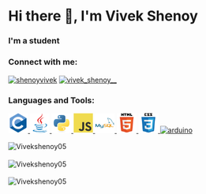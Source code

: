 <h1 >Hi there 👋, I'm Vivek Shenoy </H1>
<h3 >I'm a student</h3>
<!-- <p align="left"> <img src="https://komarev.com/ghpvc/?username=Vivekshenoy05&label=Profile%20views&color=0e75b6&style=flat" alt="Vivekshenoy05" /> </p> -->
<!-- <p align="left"> <a href="https://github.com/ryo-ma/github-profile-trophy"><img src="https://github-profile-trophy.vercel.app/?username=Vivekshenoy05" alt="Vivekshenoy05" /></a> </p> -->
<h3 align="left">Connect with me:</h3>
<p align="left">
<a href="https://linkedin.com/in/shenoyvivek" target="blank"><img align="center" src="https://www.flaticon.com/svg/vstatic/svg/174/174857.svg?token=exp=1620226240~hmac=f13ff33497194bb167b65042a4648cc8" alt="shenoyvivek" height="30" width="40" /></a>
<a href="https://instagram.com/vivek_shenoy__" target="blank"><img align="center" src="https://www.flaticon.com/svg/vstatic/svg/2111/2111463.svg?token=exp=1620226289~hmac=2058a6ffdb9acd2d112cb9cb80af8266" alt="vivek_shenoy__" height="30" width="40" /></a>
<h3 align="left">Languages and Tools:</h3>
<p align="left"> <a href="https://www.cprogramming.com/" target="_blank"> <img src="https://raw.githubusercontent.com/devicons/devicon/master/icons/c/c-original.svg" alt="c" width="40" height="40"/> </a> 
<a href="https://www.java.com" target="_blank"> <img src="https://raw.githubusercontent.com/devicons/devicon/master/icons/java/java-original.svg" alt="java" width="40" height="40"/> </a> 
<a href="https://www.python.org" target="_blank"> <img src="https://raw.githubusercontent.com/devicons/devicon/master/icons/python/python-original.svg" alt="python" width="40" height="40"/> </a>
<a href="https://developer.mozilla.org/en-US/docs/Web/JavaScript" target="_blank"> <img src="https://raw.githubusercontent.com/devicons/devicon/master/icons/javascript/javascript-original.svg" alt="javascript" width="40" height="40"/> </a> 
<!--<a href="https://www.php.net" target="_blank"> <img src="https://raw.githubusercontent.com/devicons/devicon/master/icons/php/php-original.svg" alt="php" width="40" height="40"/> </a>-->
<a href="https://www.mysql.com/" target="_blank"> <img src="https://raw.githubusercontent.com/devicons/devicon/master/icons/mysql/mysql-original-wordmark.svg" alt="mysql" width="40" height="40"/> </a> 
<a href="https://www.w3.org/html/" target="_blank"> <img src="https://raw.githubusercontent.com/devicons/devicon/master/icons/html5/html5-original-wordmark.svg" alt="html5" width="40" height="40"/> </a> 
<a href="https://www.w3schools.com/css/" target="_blank"> <img src="https://raw.githubusercontent.com/devicons/devicon/master/icons/css3/css3-original-wordmark.svg" alt="css3" width="40" height="40"/> </a>
<!-- <a href="https://git-scm.com/" target="_blank"> <img src="https://www.vectorlogo.zone/logos/git-scm/git-scm-icon.svg" alt="git" width="40" height="40"/> </a>  -->
<a href="https://www.arduino.cc/" target="_blank"> <img src="https://cdn.worldvectorlogo.com/logos/arduino-1.svg" alt="arduino" width="40" height="40"/> </a>
</p>

<div><img align="center" src="https://github-readme-stats.vercel.app/api/top-langs?username=Vivekshenoy05&show_icons=true&locale=en&layout=compact&theme=dark" alt="Vivekshenoy05" /></div>
<br>
<div><img align="center" src="https://github-readme-stats.vercel.app/api?username=Vivekshenoy05&show_icons=true&locale=en&theme=dark" alt="Vivekshenoy05" /></div>
<br>
<div><img align="center" src="http://github-readme-streak-stats.herokuapp.com?user=sandesh-prabhu&theme=react&border=000000)]" alt="Vivekshenoy05" /></div>

<!-- <p align="center">
    <b>GitHub Visitors</b>
    <br>
    <br>
    <img alt="Page counter" src="https://profile-counter.glitch.me/Vivekshenoy05/count.svg">
</p> -->

<!--
**sandesh-prabhu/sandesh-prabhu** is a ✨ _special_ ✨ repository because its `README.md` (this file) appears on your GitHub profile.

Here are some ideas to get you started:

- 🔭 I’m currently working on ...
- 🌱 I’m currently learning ...
- 👯 I’m looking to collaborate on ...
- 🤔 I’m looking for help with ...
- 💬 Ask me about ...
- 📫 How to reach me: ...
- 😄 Pronouns: ...
- ⚡ Fun fact: ...
-->

<!--
**Vivekshenoy05/Vivekshenoy05** is a ✨ _special_ ✨ repository because its `README.md` (this file) appears on your GitHub profile.

Here are some ideas to get you started:

- 🔭 I’m currently working on ...
- 🌱 I’m currently learning ...
- 👯 I’m looking to collaborate on ...
- 🤔 I’m looking for help with ...
- 💬 Ask me about ...
- 📫 How to reach me: ...
- 😄 Pronouns: ...
- ⚡ Fun fact: ...
-->
